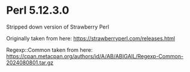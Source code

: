 
Perl 5.12.3.0
=============

Stripped down version of Strawberry Perl

Originally taken from here:
https://strawberryperl.com/releases.html

Regexp::Common taken from here:
https://cpan.metacpan.org/authors/id/A/AB/ABIGAIL/Regexp-Common-2024080801.tar.gz
